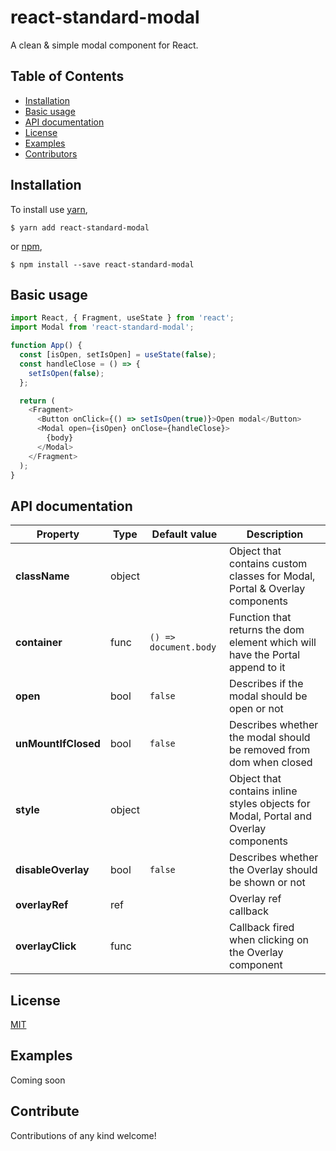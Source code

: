 # react-standard-modal

A clean & simple modal component for React.

## Table of Contents

- [Installation](#installation)
- [Basic usage](#basic-usage)
- [API documentation](#api-documentation)
- [License](#license)
- [Examples](#examples)
- [Contributors](#contribute)

## Installation

To install use [yarn](https://yarnpkg.com),

    $ yarn add react-standard-modal

or [npm](https://npmjs.org/),

    $ npm install --save react-standard-modal

## Basic usage

```js
import React, { Fragment, useState } from 'react';
import Modal from 'react-standard-modal';

function App() {
  const [isOpen, setIsOpen] = useState(false);
  const handleClose = () => {
    setIsOpen(false);
  };

  return (
    <Fragment>
      <Button onClick={() => setIsOpen(true)}>Open modal</Button>
      <Modal open={isOpen} onClose={handleClose}>
        {body}
      </Modal>
    </Fragment>
  );
}
```

## API documentation

| Property            | Type   | Default value         | Description                                                                         |
| ------------------- | ------ | --------------------- | ----------------------------------------------------------------------------------- |
| **className**       | object |                       | Object that contains custom classes for Modal, Portal & Overlay components          |
| **container**       | func   | `() => document.body` | Function that returns the dom element which will have the Portal append to it       |
| **open**            | bool   | `false`               | Describes if the modal should be open or not                                        |
| **unMountIfClosed** | bool   | `false`               | Describes whether the modal should be removed from dom when closed                  |
| **style**           | object |                       | Object that contains inline styles objects for Modal, Portal and Overlay components |
| **disableOverlay**  | bool   | `false`               | Describes whether the Overlay should be shown or not                                |
| **overlayRef**      | ref    |                       | Overlay ref callback                                                                |
| **overlayClick**    | func   |                       | Callback fired when clicking on the Overlay component                               |

## License

[MIT](https://github.com/darshgun/react-standard-modal/blob/master/LICENSE)

## Examples

Coming soon

## Contribute

Contributions of any kind welcome!
